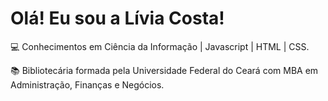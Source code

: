 <h1>Olá! Eu sou a Lívia Costa!</h1>
</p>💻 Conhecimentos em Ciência da Informação | Javascript | HTML | CSS.</p>
📚 Bibliotecária formada pela Universidade Federal do Ceará com MBA em Administração, Finanças e Negócios.
